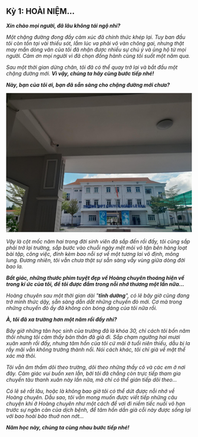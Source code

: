 ## Kỳ 1: HOÀI NIỆM...

**_Xin chào mọi người, đã lâu không tái ngộ nhỉ?_**

_Một chặng đường đong đầy cảm xúc đã chính thức khép lại. Tuy ban đầu tôi còn tồn tại vài thiếu sót, lắm lúc va phải vô vàn chông gai, nhưng thật may mắn dòng văn của tôi đã nhận được nhiều sự chú ý và ủng hộ từ mọi người. Cảm ơn mọi người vì đã chọn đồng hành cùng tôi suốt một năm qua._

_Sau một thời gian dừng chân, tôi đã có thể quay trở lại và bắt đầu một chặng đường mới. **Vì vậy, chúng ta hãy cùng bước tiếp nhé!**_

**_Này, bạn của tôi ơi, bạn đã sẵn sàng cho chặng đường mới chưa?_**

![New journey](../img/image1.jpg)

_Vậy là cột mốc năm hai trong đời sinh viên đã sắp đến rồi đấy, tôi cũng sắp phải trở lại trường, sắp bước vào chuỗi ngày mệt mỏi vô tận bên hàng loạt bài tập, công việc, đính kèm bao nỗi sợ về một tương lai vô định, mông lung. Đương nhiên, tôi vẫn chưa thật sự sẵn sàng vẫy vùng giữa dòng đời bao la._

**_Bất giác, những thước phim tuyệt đẹp về Hoàng chuyên thoáng hiện về trong kí ức của tôi, để tôi được đắm trong nỗi nhớ thương một lần nữa..._**

_Hoàng chuyên sau một thời gian dài "**tĩnh dưỡng**", có lẽ bây giờ cũng đang trở mình thức dậy, sẵn sàng dẫn dắt những chuyến đò mới. Cơ mà trong những chuyến đò ấy đã không còn bóng dáng của tôi nữa rồi._

**_À, tôi đã xa trường hơn một năm rồi đấy nhỉ?_**

_Bây giờ những tân học sinh của trường đã là khóa 30, chỉ cách tôi bốn năm thôi nhưng tôi cảm thấy bản thân đã già đi. Sắp chạm ngưỡng hai mươi xuân xanh rồi đấy, nhưng tâm hồn của tôi cứ mãi ở tuổi niên thiếu, dẫu bị la rầy mãi vẫn không trưởng thành nổi. Nói cách khác, tôi chỉ già về mặt thể xác mà thôi._

_Tôi vẫn âm thầm dõi theo trường, dõi theo những thầy cô và các em ở nơi đây. Cảm giác vui buồn xen lẫn, bởi tôi đã chẳng còn trực tiếp tham gia chuyến tàu thanh xuân này lần nữa, mà chỉ có thể gián tiếp dõi theo..._

_Có lẽ sẽ rất lâu, hoặc là không bao giờ tôi có thể dứt được nỗi nhớ về Hoàng chuyên. Dẫu sao, tôi vẫn mong muốn được viết tiếp những câu chuyện khi ở Hoàng chuyên như một cách để vơi đi niềm tiếc nuối vô hạn trước sự ngăn cản của dịch bệnh, để tâm hồn dần già cỗi này được sống lại với bao hoài bão thuở non nớt..._

**_Năm học này, chúng ta cùng nhau bước tiếp nhé!_**
